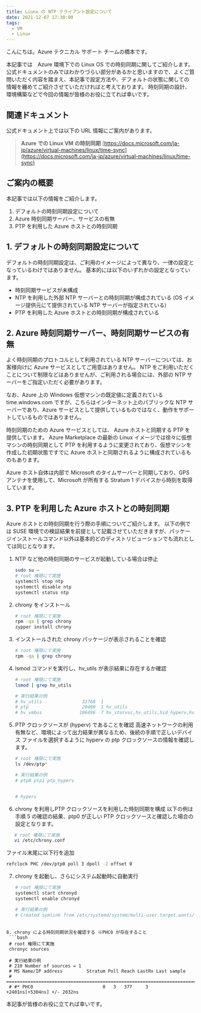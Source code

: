 ```yaml
---
title: Liunx の NTP クライアント設定について
date: 2021-12-07 17:30:00
tags:
  - VM
  - Linux
---
```


こんにちは。Azure テクニカル サポート チームの橋本です。

本記事では　Azure 環境下での Linux OS での時刻同期に関してご紹介します。
公式ドキュメントのみではわかりづらい部分があるかと思いますので、よくご質問いただく内容を踏まえ、本記事で設定方法や、デフォルトの状態に関しての
情報を纏めてご紹介させていただければと考えております。
時刻同期の設計、環境構築などで今回の情報が皆様のお役に立てれば幸いです。

## 関連ドキュメント
公式ドキュメント上では以下の URL 情報にご案内があります。

> **Azure での Linux VM の時刻同期**
> [https://docs.microsoft.com/ja-jp/azure/virtual-machines/linux/time-sync](https://docs.microsoft.com/ja-jp/azure/virtual-machines/linux/time-sync)


## ご案内の概要

本記事では以下の情報をご紹介します。

1. デフォルトの時刻同期設定について
2. Azure 時刻同期サーバー、サービスの有無
3. PTP を利用した Azure ホストとの時刻同期

## 1. デフォルトの時刻同期設定について

デフォルトの時刻同期設定は、ご利用のイメージによって異なり、一律の設定となっているわけではありません。
基本的には以下のいずれかの設定となっています。

- 時刻同期サービスが未構成
- NTP を利用した外部 NTP サーバーとの時刻同期が構成されている
  (OS イメージ提供元にて提供されている NTP サーバーが指定されている)
- PTP を利用した Azure ホストとの時刻同期が構成されている

## 2. Azure 時刻同期サーバー、時刻同期サービスの有無

よく時刻同期のプロトコルとして利用されている NTP サーバーについては、お客様向けに Azure サービスとしてご用意はありません。
NTP をご利用いただくことについて制限などはありませんが、ご利用される場合には、外部の NTP サーバーをご指定いただく必要があります。

なお、Azure 上の Windows 仮想マシンの既定値に定義されている time.windows.com ですが、こちらはインターネット上のパブリックな NTP サーバーであり、Azure サービスとして提供しているものではなく、動作をサポートしているものではありません。

時刻同期のための Azure サービスとしては、 Azure ホストと同期する PTP を提供しています。
Azure Marketplace の最新の Linux イメージでは徐々に仮想マシンの時刻同期として PTP を利用するように変更されており、仮想マシンを作成した初期状態ですでに Azure ホストと同期されるように構成されているものもあります。

Azure ホスト自体は内部で Microsoft のタイムサーバーと同期しており、GPS アンテナを使用して、Microsoft が所有する Stratum 1 デバイスから時刻を取得しています。

## 3. PTP を利用した Azure ホストとの時刻同期

Azure ホストとの時刻同期を行う際の手順についてご紹介します。
以下の例では SUSE 環境での検証結果を前提として記載させていただきますが、パッケージインストールコマンド以外は基本的どのディストリビューションでも流れとしては同じとなります。

1. NTP など他の時刻同期のサービスが起動している場合は停止
   ```bash
   sudo su –
   # root 権限にて実施
   systemctl stop ntp
   systemctl disable ntp
   systemctl status ntp
   ```

2. chrony をインストール
   ```bash
   # root 権限にて実施
   rpm -qa | grep chrony
   zypper install chrony
   ```

3. インストールされた chrony パッケージが表示されることを確認
   ```bash
   # root 権限にて実施
   rpm -qa | grep chrony
   ```

4. lsmod コマンドを実行し、hv_utils が表示結果に存在するか確認
   ```bash
   # root 権限にて実施
   lsmod | grep hv_utils

   # 実行結果の例
   # hv_utils               32768  1 
   # ptp                    20480  1 hv_utils
   # hv_vmbus              106496  7 hv_storvsc,hv_utils,hid_hyperv,hv_balloon,hv_netvsc,hyperv_keyboard,hyperv_fb
    ```

5. PTP クロックソースが (hyperv) であることを確認
   高速ネットワークの利用有無など、環境によって出力結果が異なるため、後続の手順で正しいデバイス ファイルを選択するように hyperv の ptp クロックソースの情報を確認します。

   ```bash
   # root 権限にて実施
   ls /dev/ptp*

   # 実行結果の例
   # ptp0 ptp1 ptp_hyperv


   # hyperv
   ```

6. chrony を利用しPTP クロックソースを利用した時刻同期を構成
以下の例は手順 5 の確認の結果、ptp0 が正しい PTP クロックソースと確認した場合の設定となります。

```bash
   # root 権限にて実施
   vi /etc/chrony.conf
   ```

   ファイル末尾に以下行を追加
   ```bash
   refclock PHC /dev/ptp0 poll 3 dpoll -2 offset 0
   ```

7. chrony を起動し、さらにシステム起動時に自動実行
   ```bash
   # root 権限にて実施
   systemctl start chronyd
   systemctl enable chronyd

   # 実行結果の例
   # Created symlink from /etc/systemd/system/multi-user.target.wants/chronyd.service to /usr/lib/systemd/system/chronyd.service.
  ```

8. chrony による時刻同期状況を確認する ※PHC0 が存在すること
   ```bash
   # root 権限にて実施
   chronyc sources
   
   # 実行結果の例
   # 210 Number of sources = 1
   # MS Name/IP address         Stratum Poll Reach LastRx Last sample
   # ===============================================================================
   # #* PHC0                          0   3   377     3  +2401ns[+5304ns] +/- 2032ns
   ```

本記事が皆様のお役に立てれば幸いです。
